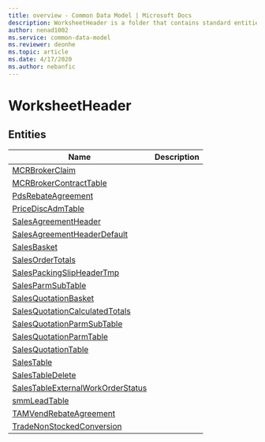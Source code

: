```yaml
---
title: overview - Common Data Model | Microsoft Docs
description: WorksheetHeader is a folder that contains standard entities related to the Common Data Model.
author: nenad1002
ms.service: common-data-model
ms.reviewer: deonhe
ms.topic: article
ms.date: 4/17/2020
ms.author: nebanfic
---
```


# WorksheetHeader


## Entities

|Name|Description|
|---|---|
|[MCRBrokerClaim](MCRBrokerClaim.md)||
|[MCRBrokerContractTable](MCRBrokerContractTable.md)||
|[PdsRebateAgreement](PdsRebateAgreement.md)||
|[PriceDiscAdmTable](PriceDiscAdmTable.md)||
|[SalesAgreementHeader](SalesAgreementHeader.md)||
|[SalesAgreementHeaderDefault](SalesAgreementHeaderDefault.md)||
|[SalesBasket](SalesBasket.md)||
|[SalesOrderTotals](SalesOrderTotals.md)||
|[SalesPackingSlipHeaderTmp](SalesPackingSlipHeaderTmp.md)||
|[SalesParmSubTable](SalesParmSubTable.md)||
|[SalesQuotationBasket](SalesQuotationBasket.md)||
|[SalesQuotationCalculatedTotals](SalesQuotationCalculatedTotals.md)||
|[SalesQuotationParmSubTable](SalesQuotationParmSubTable.md)||
|[SalesQuotationParmTable](SalesQuotationParmTable.md)||
|[SalesQuotationTable](SalesQuotationTable.md)||
|[SalesTable](SalesTable.md)||
|[SalesTableDelete](SalesTableDelete.md)||
|[SalesTableExternalWorkOrderStatus](SalesTableExternalWorkOrderStatus.md)||
|[smmLeadTable](smmLeadTable.md)||
|[TAMVendRebateAgreement](TAMVendRebateAgreement.md)||
|[TradeNonStockedConversion](TradeNonStockedConversion.md)||
